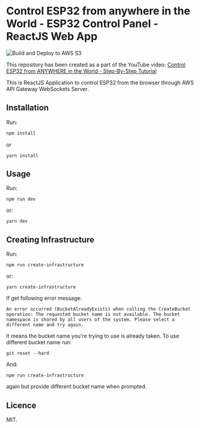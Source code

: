 # Control ESP32 from anywhere in the World - ESP32 Control Panel - ReactJS Web App

![Build and Deploy to AWS S3](hhttps://github.com/SolarHeatX/SolarHeatX-App/.github/workflows/workflow.yml/badge.svg)

This repository has been created as a part of the YouTube video:
[Control ESP32 from ANYWHERE in the World - Step-By-Step Tutorial](https://youtu.be/z53MkVFOnIo)

This is ReactJS Application to control ESP32 from the browser through AWS API Gateway WebSockets Server.

## Installation

Run:

```bash
npm install
```

or

```
yarn install
```

## Usage

Run:

```
npm run dev
```

or:

```
yarn dev
```

## Creating Infrastructure

Run:

```
npm run create-infrastructure
```

or:

```
yarn create-infrastructure
```

If get following error message:

```
An error occurred (BucketAlreadyExists) when calling the CreateBucket operation: The requested bucket name is not available. The bucket namespace is shared by all users of the system. Please select a different name and try again.
```

It means the bucket name you're trying to use is already taken.
To use different bucket name run:

```
git reset --hard
```

And:

```
npm run create-infrastructure
```

again but provide different bucket name when prompted.

## Licence

MIT.
